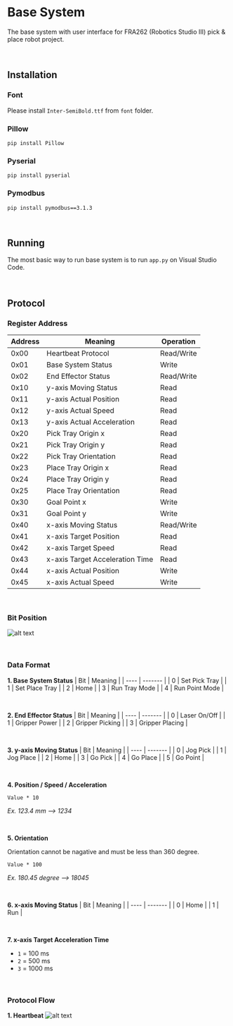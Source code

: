 # Base System
The base system with user interface for FRA262 (Robotics Studio III) pick & place robot project. 

$~$

## Installation
### Font

Please install `Inter-SemiBold.ttf` from `font` folder.

### Pillow
```
pip install Pillow
```
### Pyserial
```
pip install pyserial
```
### Pymodbus
```
pip install pymodbus==3.1.3
```

$~$

## Running
The most basic way to run base system is to run `app.py` on Visual Studio Code.

$~$

## Protocol
### Register Address

| Address  | Meaning | Operation |
| -------- | ------- | --------- |
| 0x00 | Heartbeat Protocol | Read/Write
| 0x01 | Base System Status | Write
| 0x02 | End Effector Status | Read/Write
| 0x10 | y-axis Moving Status | Read
| 0x11 | y-axis Actual Position | Read
| 0x12 | y-axis Actual Speed | Read
| 0x13 | y-axis Actual Acceleration | Read
| 0x20 | Pick Tray Origin x | Read
| 0x21 | Pick Tray Origin y | Read
| 0x22 | Pick Tray Orientation  | Read
| 0x23 | Place Tray Origin x | Read
| 0x24 | Place Tray Origin y | Read
| 0x25 | Place Tray Orientation  | Read
| 0x30 | Goal Point x | Write
| 0x31 | Goal Point y | Write
| 0x40 | x-axis Moving Status | Read/Write
| 0x41 | x-axis Target Position | Read
| 0x42 | x-axis Target Speed | Read
| 0x43 | x-axis Target Acceleration Time | Read
| 0x44 | x-axis Actual Position | Write
| 0x45 | x-axis Actual Speed | Write

$~$

### Bit Position
![alt text](https://github.com/PeaceChanpornpakdee/FRA262_PickAndPlaceRobot_BaseSystem/blob/dev/image/readme_image/bit_position.png?raw=true)

$~$

### Data Format
**1. Base System Status**
| Bit  | Meaning |
| ---- | ------- |
| 0 | Set Pick Tray | 
| 1 | Set Place Tray | 
| 2 | Home |
| 3 | Run Tray Mode |
| 4 | Run Point Mode |

$~$

**2. End Effector Status**
| Bit  | Meaning |
| ---- | ------- |
| 0 | Laser On/Off | 
| 1 | Gripper Power | 
| 2 | Gripper Picking |
| 3 | Gripper Placing |

$~$

**3. y-axis Moving Status**
| Bit  | Meaning |
| ---- | ------- |
| 0 | Jog Pick | 
| 1 | Jog Place | 
| 2 | Home |
| 3 | Go Pick |
| 4 | Go Place |
| 5 | Go Point |

$~$

**4. Position / Speed / Acceleration**

```Value * 10```

*Ex. 123.4 mm --> 1234*

$~$

**5. Orientation**

Orientation cannot be nagative and must be less than 360 degree. 

```Value * 100```

*Ex. 180.45 degree --> 18045*

$~$

**6. x-axis Moving Status**
| Bit  | Meaning |
| ---- | ------- |
| 0 | Home | 
| 1 | Run | 

$~$

**7. x-axis Target Acceleration Time**
- ```1``` = 100 ms
- ```2``` = 500 ms
- ```3``` = 1000 ms

$~$

### Protocol Flow
**1. Heartbeat**
![alt text](https://github.com/PeaceChanpornpakdee/FRA262_PickAndPlaceRobot_BaseSystem/blob/dev/image/readme_image/heartbeat.png?raw=true)
